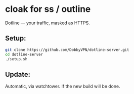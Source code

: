 # cloak for ss / outline

Dotline — your traffic, masked as HTTPS.

## Setup:

```bash
git clone https://github.com/DobbyVPN/dotline-server.git
cd dotline-server
./setup.sh
```

## Update:

Automatic, via watchtower. If the new build will be done.